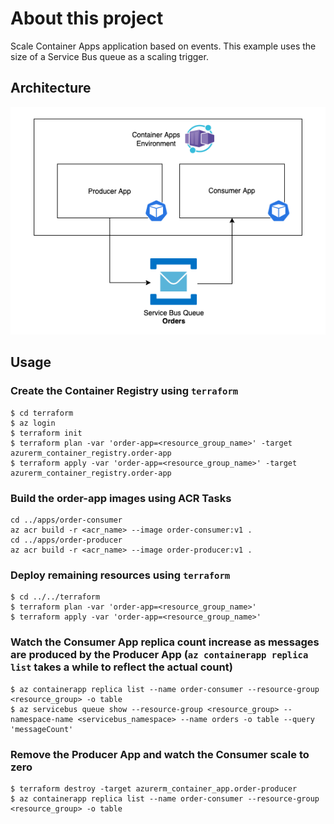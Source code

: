 # About this project
Scale Container Apps application based on events. This example uses the size of a Service Bus queue as a scaling trigger.


## Architecture 

![Architecture](Container-Apps-Aks.png "Container Apps Scaling")

## Usage

### Create the Container Registry using ```terraform```

```
$ cd terraform
$ az login
$ terraform init
$ terraform plan -var 'order-app=<resource_group_name>' -target azurerm_container_registry.order-app
$ terraform apply -var 'order-app=<resource_group_name>' -target azurerm_container_registry.order-app
```

### Build the order-app images using ACR Tasks

```
cd ../apps/order-consumer
az acr build -r <acr_name> --image order-consumer:v1 .
cd ../apps/order-producer
az acr build -r <acr_name> --image order-producer:v1 .

```

### Deploy remaining resources using ```terraform```

```
$ cd ../../terraform
$ terraform plan -var 'order-app=<resource_group_name>'
$ terraform apply -var 'order-app=<resource_group_name>'
```

### Watch the Consumer App replica count increase as messages are produced by the Producer App (```az containerapp replica list``` takes a while to reflect the actual count)

```
$ az containerapp replica list --name order-consumer --resource-group <resource_group> -o table
$ az servicebus queue show --resource-group <resource_group> --namespace-name <servicebus_namespace> --name orders -o table --query 'messageCount'
```

### Remove the Producer App and watch the Consumer scale to zero
```
$ terraform destroy -target azurerm_container_app.order-producer
$ az containerapp replica list --name order-consumer --resource-group <resource_group> -o table
```
